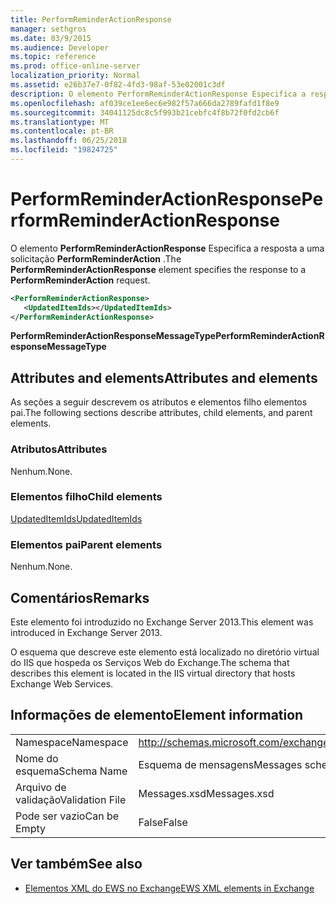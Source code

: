 ```yaml
---
title: PerformReminderActionResponse
manager: sethgros
ms.date: 03/9/2015
ms.audience: Developer
ms.topic: reference
ms.prod: office-online-server
localization_priority: Normal
ms.assetid: e26b37e7-0f82-4fd3-98af-53e02001c3df
description: O elemento PerformReminderActionResponse Especifica a resposta a uma solicitação PerformReminderAction.
ms.openlocfilehash: af039ce1ee6ec6e982f57a666da2789fafd1f8e9
ms.sourcegitcommit: 34041125dc8c5f993b21cebfc4f8b72f0fd2cb6f
ms.translationtype: MT
ms.contentlocale: pt-BR
ms.lasthandoff: 06/25/2018
ms.locfileid: "19824725"
---
```

# <a name="performreminderactionresponse"></a><span data-ttu-id="3bd0e-103">PerformReminderActionResponse</span><span class="sxs-lookup"><span data-stu-id="3bd0e-103">PerformReminderActionResponse</span></span>

<span data-ttu-id="3bd0e-104">O elemento **PerformReminderActionResponse** Especifica a resposta a uma solicitação **PerformReminderAction** .</span><span class="sxs-lookup"><span data-stu-id="3bd0e-104">The **PerformReminderActionResponse** element specifies the response to a **PerformReminderAction** request.</span></span> 
  
```XML
<PerformReminderActionResponse>
   <UpdatedItemIds></UpdatedItemIds>
</PerformReminderActionResponse>
```

 <span data-ttu-id="3bd0e-105">**PerformReminderActionResponseMessageType**</span><span class="sxs-lookup"><span data-stu-id="3bd0e-105">**PerformReminderActionResponseMessageType**</span></span>
## <a name="attributes-and-elements"></a><span data-ttu-id="3bd0e-106">Attributes and elements</span><span class="sxs-lookup"><span data-stu-id="3bd0e-106">Attributes and elements</span></span>

<span data-ttu-id="3bd0e-107">As seções a seguir descrevem os atributos e elementos filho elementos pai.</span><span class="sxs-lookup"><span data-stu-id="3bd0e-107">The following sections describe attributes, child elements, and parent elements.</span></span>
  
### <a name="attributes"></a><span data-ttu-id="3bd0e-108">Atributos</span><span class="sxs-lookup"><span data-stu-id="3bd0e-108">Attributes</span></span>

<span data-ttu-id="3bd0e-109">Nenhum.</span><span class="sxs-lookup"><span data-stu-id="3bd0e-109">None.</span></span>
  
### <a name="child-elements"></a><span data-ttu-id="3bd0e-110">Elementos filho</span><span class="sxs-lookup"><span data-stu-id="3bd0e-110">Child elements</span></span>

[<span data-ttu-id="3bd0e-111">UpdatedItemIds</span><span class="sxs-lookup"><span data-stu-id="3bd0e-111">UpdatedItemIds</span></span>](updateditemids.md)
  
### <a name="parent-elements"></a><span data-ttu-id="3bd0e-112">Elementos pai</span><span class="sxs-lookup"><span data-stu-id="3bd0e-112">Parent elements</span></span>

<span data-ttu-id="3bd0e-113">Nenhum.</span><span class="sxs-lookup"><span data-stu-id="3bd0e-113">None.</span></span>
  
## <a name="remarks"></a><span data-ttu-id="3bd0e-114">Comentários</span><span class="sxs-lookup"><span data-stu-id="3bd0e-114">Remarks</span></span>

<span data-ttu-id="3bd0e-115">Este elemento foi introduzido no Exchange Server 2013.</span><span class="sxs-lookup"><span data-stu-id="3bd0e-115">This element was introduced in Exchange Server 2013.</span></span>
  
<span data-ttu-id="3bd0e-116">O esquema que descreve este elemento está localizado no diretório virtual do IIS que hospeda os Serviços Web do Exchange.</span><span class="sxs-lookup"><span data-stu-id="3bd0e-116">The schema that describes this element is located in the IIS virtual directory that hosts Exchange Web Services.</span></span>
  
## <a name="element-information"></a><span data-ttu-id="3bd0e-117">Informações de elemento</span><span class="sxs-lookup"><span data-stu-id="3bd0e-117">Element information</span></span>

|||
|:-----|:-----|
|<span data-ttu-id="3bd0e-118">Namespace</span><span class="sxs-lookup"><span data-stu-id="3bd0e-118">Namespace</span></span>  <br/> |http://schemas.microsoft.com/exchange/services/2006/messages  <br/> |
|<span data-ttu-id="3bd0e-119">Nome do esquema</span><span class="sxs-lookup"><span data-stu-id="3bd0e-119">Schema Name</span></span>  <br/> |<span data-ttu-id="3bd0e-120">Esquema de mensagens</span><span class="sxs-lookup"><span data-stu-id="3bd0e-120">Messages schema</span></span>  <br/> |
|<span data-ttu-id="3bd0e-121">Arquivo de validação</span><span class="sxs-lookup"><span data-stu-id="3bd0e-121">Validation File</span></span>  <br/> |<span data-ttu-id="3bd0e-122">Messages.xsd</span><span class="sxs-lookup"><span data-stu-id="3bd0e-122">Messages.xsd</span></span>  <br/> |
|<span data-ttu-id="3bd0e-123">Pode ser vazio</span><span class="sxs-lookup"><span data-stu-id="3bd0e-123">Can be Empty</span></span>  <br/> |<span data-ttu-id="3bd0e-124">False</span><span class="sxs-lookup"><span data-stu-id="3bd0e-124">False</span></span>  <br/> |
   
## <a name="see-also"></a><span data-ttu-id="3bd0e-125">Ver também</span><span class="sxs-lookup"><span data-stu-id="3bd0e-125">See also</span></span>



- [<span data-ttu-id="3bd0e-126">Elementos XML do EWS no Exchange</span><span class="sxs-lookup"><span data-stu-id="3bd0e-126">EWS XML elements in Exchange</span></span>](ews-xml-elements-in-exchange.md)

